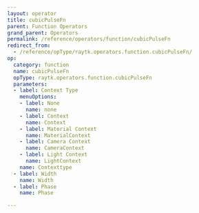 ```yaml
---
layout: operator
title: cubicPulseFn
parent: Function Operators
grand_parent: Operators
permalink: /reference/operators/function/cubicPulseFn
redirect_from:
  - /reference/opType/raytk.operators.function.cubicPulseFn/
op:
  category: function
  name: cubicPulseFn
  opType: raytk.operators.function.cubicPulseFn
  parameters:
  - label: Context Type
    menuOptions:
    - label: None
      name: none
    - label: Context
      name: Context
    - label: Material Context
      name: MaterialContext
    - label: Camera Context
      name: CameraContext
    - label: Light Context
      name: LightContext
    name: Contexttype
  - label: Width
    name: Width
  - label: Phase
    name: Phase

---
```

